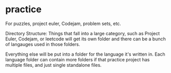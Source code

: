 practice
========

For puzzles, project euler, Codejam, problem sets, etc.

Directory Structure:
Things that fall into a large category, such as Project Euler, Codejam, or leetcode will get its own folder and there can be a bunch of langauges used in those folders.

Everything else will be put into a folder for the language it's written in. Each language folder can contain more folders if that practice project has multiple files, and just single standalone files.